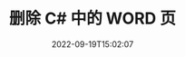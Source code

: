 ---
############################# Static ############################
layout: "auto-gen-merger"
date: 2022-09-19T15:02:07
draft: false
otherformats: csv doc docx dot dotm dotx epub html one pdf ppt rtf vdx xls xps bmp

############################# Head ############################
head_title: "删除 C# 中的 WORD 个页面"
head_description: "通过使用文档合并 API 反转页面顺序，从 C# 中的 WORD 文件中删除或删除单个页面或页面集合。"

############################# Header ############################
title: "删除 C# 中的 WORD 页"
description: "删除包含几行 .NET 代码的 WORD 页面。"
bg_image: "https://cms.admin.containerize.com/templates/aspose/App_Themes/V3/images/bg/header1.png"
bg_overlay: false
button:
    enable: true
    icon: "fas fa-arrow-down"
    label: "下载免费试用版"
    link: "https://downloads.groupdocs.com/merger/net"

############################# SubMenu ############################
submenu:
    enable: true

    left:
        img_alt: "GroupDocs.Merger for .NET"
        image: "https://cms.admin.containerize.com/templates/groupdocs/images/product-logos/90x90-noborder/groupdocs-merger-net.png"
        product: "GroupDocs.Merger"
        platform: ".NET"

    middle:
        button:

            # button loop
            - link: "https://apireference.groupdocs.com/merger/net"
              text: "API 参考"

            # button loop
            - link: "https://github.com/groupdocs-merger"
              text: "代码示例"

            # button loop
            - link: "https://products.groupdocs.app/merger/family"
              text: "现场演示"

            # button loop
            - link: "https://purchase.groupdocs.com/pricing/merger/net"
              text: "价钱"

    right:
        link_download: "https://downloads.groupdocs.com/merger"
        link_learn: "https://docs.groupdocs.com/merger/net"
        link_buy: "https://purchase.groupdocs.com"

############################# About ############################
about:
    enable: true
    title: "关于 GroupDocs.Merger for .NET API"
    content: |
        [GroupDocs.Merger for .NET](/zh/merger/net/) 提供了一种简单的解决方案，可以在包括 PDF、Microsoft Office（Word、Excel、PowerPoint）在内的各种文档格式之间安全地合并和拆分、OneNote)、OpenDocument、HTML、图像和 .NET 应用程序中的许多其他内容。只需添加几行代码，即可执行多个文档操作，例如移动、删除、旋转、交换、提取或更改文档中页面的方向。文档合并 API 还支持将文档页面预览为图像，以分析页面上的文档结构、格式和内容。
        
        GroupDocs.Merger API 是需要文件页面删除功能的企业解决方案的正确选择。这些 API 在包括 .NET Framework, .NET Standard, .NET Core, Mono 在内的所有主要操作系统和平台上都得到了很好的支持。

############################# Steps ############################
steps:
    enable: true
    title_left: "删除 .NET 中的 WORD 个文件页"
    content_left: |
        [GroupDocs.Merger for .NET](/zh/merger/net/) 使 C# 开发人员可以轻松删除 WORD 中的单个或多个特定页面通过执行几个简单的步骤来创建文件。
        
        * 使用要删除的页码初始化 **RemoveOptions**。
        * 创建 **Merger** 的新实例并将源文档路径作为构造函数参数传递。
        * 调用 **RemovePages** 并传递 **RemoveOptions** 对象。
        * 调用 **Save** 并指定文件路径以保存生成的文档。

    title_right: "系统要求"
    content_right: |
        所有主要平台和操作系统都支持 GroupDocs.Merger for .NET API。在执行以下代码之前，请确保您的系统上安装了以下先决条件。

        * 操作系统：Microsoft Windows、Linux、MacOS
        * 开发环境：Visual Studio, Xamarin, MonoDevelop
        * 构架: .NET Framework, .NET Standard, .NET Core, Mono
        * 从 [NuGet](https://www.nuget.org/packages/groupdocs.merger) 下载最新版本的 GroupDocs.Merger for .NET
         
    code: |
     {{% merger/additional-styles %}}
     {{< merger/code-merger title="如何使用 C# 示例代码删除 WORD 文件页面">}}

        ```csharp    
        // 使用 GroupDocs.Merger API 删除 WORD 文件页面
        // 使用选定的页码初始化 RemoveOptions 类
        RemoveOptions removeOptions = new RemoveOptions(new int[] { 3, 6 });

        // 使用输入 WORD 文档实例化合并
        using (Merger merger = new Merger("input.word"))
          {
            // 调用 RemovePages 方法并将 RemoveOptions 对象传递给它
            merger.RemovePages(removeOptions);
    
            // 调用 Save 方法并传递所需的文件路径以保存输出文档
            merger.Save("output.word");
          }
        ```
     {{< /merger/code-merger >}}

############################# Demos ############################
demos:
    enable: true
    title: "现场演示 - 在线删除 WORD 页面"
    content: |
       立即访问 [GroupDocs.Merger Live Demos](https://products.groupdocs.app/splitter/remove-pages/word) 网站删除 WORD 文件页面。
       现场演示具有以下好处。
        
############################# About Formats ############################
about_formats:
    enable: true

############################# More Formats ############################
more_formats:
    enable: true
    title: "从其他文档格式中删除页面"
    content: |
        .NET 记录文件格式和图像的合并和拆分 API。删除一些流行的文件格式，如下所述。

############################# Back to top ###############################
back_to_top:
    enable: true
---